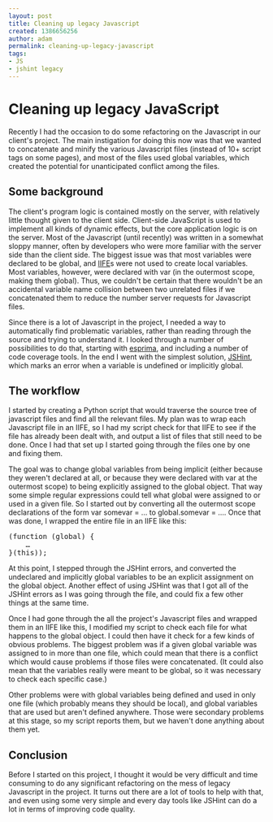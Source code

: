 ```yaml
---
layout: post
title: Cleaning up legacy Javascript
created: 1386656256
author: adam
permalink: cleaning-up-legacy-javascript
tags:
- JS
- jshint legacy
---
```

<h1>Cleaning up legacy JavaScript</h1>

<p>Recently I had the occasion to do some refactoring on the Javascript in our client&#39;s project. The main instigation for doing this now was that we wanted to concatenate and minify the various Javascript files (instead of 10+ script tags on some pages), and most of the files used global variables, which created the potential for unanticipated conflict among the files.</p>

<h2>Some background</h2>

<p>The client&#39;s program logic is contained mostly on the server, with relatively little thought given to the client side. Client-side JavaScript is used to implement all kinds of dynamic effects, but the core application logic is on the server. Most of the Javascript (until recently) was written in a somewhat sloppy manner, often by developers who were more familiar with the server side than the client side. The biggest issue was that most variables were declared to be global, and <a href="http://en.wikipedia.org/wiki/Immediately-invoked_function_expression">IIFE</a>s were not used to create local variables. Most variables, however, were declared with var (in the outermost scope, making them global). Thus, we couldn&#39;t be certain that there wouldn&#39;t be an accidental variable name collision between two unrelated files if we concatenated them to reduce the number server requests for Javascript files.</p>

<p>Since there is a lot of Javascript in the project, I needed a way to automatically find problematic variables, rather than reading through the source and trying to understand it. I looked through a number of possibilities to do that, starting with <a href="http://esprima.org/">esprima</a>, and including a number of code coverage tools. In the end I went with the simplest solution, <a href="http://www.JSHint.com/">JSHint</a>, which marks an error when a variable is undefined or implicitly global.</p>

<h2>The workflow</h2>

<p>I started by creating a Python script that would traverse the source tree of javascript files and find all the relevant files. My plan was to wrap each Javascript file in an IIFE, so I had my script check for that IIFE to see if the file has already been dealt with, and output a list of files that still need to be done. Once I had that set up I started going through the files one by one and fixing them.</p>

<p>The goal was to change global variables from being implicit (either because they weren&#39;t declared at all, or because they were declared with var at the outermost scope) to being explicitly assigned to the global object. That way some simple regular expressions could tell what global were assigned to or used in a given file. So I started out by converting all the outermost scope declarations of the form var somevar = &hellip; to global.somevar = &hellip;. Once that was done, I wrapped the entire file in an IIFE like this:</p>

<pre>
(function (global) {
    &hellip;
}(this));</pre>

<p>At this point, I stepped through the JSHint errors, and converted the undeclared and implicitly global variables to be an explicit assignment on the global object. Another effect of using JSHint was that I got all of the JSHint errors as I was going through the file, and could fix a few other things at the same time.</p>

<p>Once I had gone through the all the project&#39;s Javascript files and wrapped them in an IIFE like this, I modified my script to check each file for what happens to the global object. I could then have it check for a few kinds of obvious problems. The biggest problem was if a given global variable was assigned to in more than one file, which could mean that there is a conflict which would cause problems if those files were concatenated. (It could also mean that the variables really were meant to be global, so it was necessary to check each specific case.)</p>

<p>Other problems were with global variables being defined and used in only one file (which probably means they should be local), and global variables that are used but aren&#39;t defined anywhere. Those were secondary problems at this stage, so my script reports them, but we haven&#39;t done anything about them yet.</p>

<h2>Conclusion</h2>

<p>Before I started on this project, I thought it would be very difficult and time consuming to do any significant refactoring on the mess of legacy Javascript in the project. It turns out there are a lot of tools to help with that, and even using some very simple and every day tools like JSHint can do a lot in terms of improving code quality.</p>
